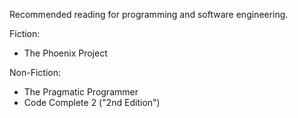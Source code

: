 Recommended reading for programming and software engineering.

Fiction:
- The Phoenix Project

Non-Fiction:
- The Pragmatic Programmer
- Code Complete 2 ("2nd Edition")
